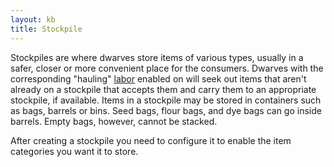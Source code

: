 ```yaml
---
layout: kb
title: Stockpile
---
```


Stockpiles are where dwarves store items of various types, usually in a safer, closer or more convenient place for the consumers. Dwarves with the corresponding "hauling" [labor](labors.html) enabled on will seek out items that aren't already on a stockpile that accepts them and carry them to an appropriate stockpile, if available. Items in a stockpile may be stored in containers such as bags, barrels or bins. Seed bags, flour bags, and dye bags can go inside barrels. Empty bags, however, cannot be stacked.

After creating a stockpile you need to configure it to enable the item categories you want it to store.